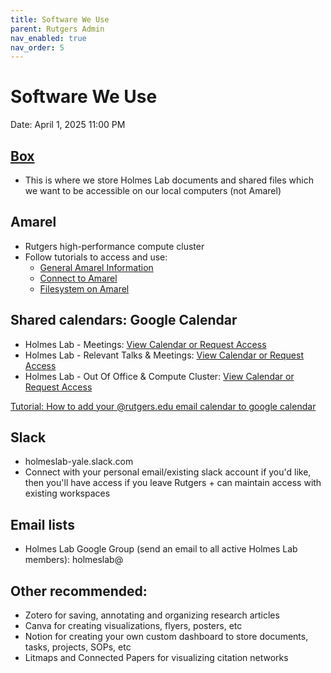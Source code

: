 ```yaml
---
title: Software We Use
parent: Rutgers Admin
nav_enabled: true 
nav_order: 5
---
```

# Software We Use
Date: April 1, 2025 11:00 PM

## [Box](https://rutgers.app.box.com/folder/0) 
- This is where we store Holmes Lab documents and shared files which we want to be accessible on our local computers (not Amarel)

## Amarel 
- Rutgers high-performance compute cluster
- Follow tutorials to access and use:
    - [General Amarel Information](https://holmeslab.github.io/holmeslab/docs/Amarel/)
    - [Connect to Amarel](https://holmeslab.github.io/holmeslab/docs/Amarel/connect-amarel/)
    - [Filesystem on Amarel](https://holmeslab.github.io/holmeslab/docs/Amarel/filesystem-amarel/)

## Shared calendars: Google Calendar
- Holmes Lab - Meetings: [View Calendar or Request Access](https://calendar.google.com/calendar/u/0?cid=Y19hMmJhNjE1MzlmODQzNjBhZmJkYTU2ODM5YjY4MTYwMTZlYWM3OTQ0MGE5NjMyODMxZjVmYjM3NzVjOTcwYzc4QGdyb3VwLmNhbGVuZGFyLmdvb2dsZS5jb20)
- Holmes Lab - Relevant Talks & Meetings: [View Calendar or Request Access](https://calendar.google.com/calendar/u/0?cid=Y19lZGUzOGM4Y2UyZTFjNGNiMTc0ZDVjYTFmYzYwOGE2NGNmYTdmZTIwM2M3NjY1OTdmMDRkNmRkYWNjNzI4YjFjQGdyb3VwLmNhbGVuZGFyLmdvb2dsZS5jb20)
- Holmes Lab - Out Of Office & Compute Cluster: [View Calendar or Request Access](https://calendar.google.com/calendar/u/0?cid=Y19hMzg1ZjhhODRiNmExZjdlNDI0YWYxZTVlNzIzZWZkNmM3N2JjMzEzZDdjN2M5NzkxNWExNDQ3NzRiZjcwOGUzQGdyb3VwLmNhbGVuZGFyLmdvb2dsZS5jb20)

[Tutorial: How to add your @rutgers.edu email calendar to google calendar](https://www.androidpolice.com/add-outlook-calendar-google-calendar-how-to/) 

## Slack
- holmeslab-yale.slack.com 
- Connect with your personal email/existing slack account if you'd like, then you'll have access if you leave Rutgers + can maintain access with existing workspaces

## Email lists
- Holmes Lab Google Group (send an email to all active Holmes Lab members): holmeslab@
## Other recommended:
- Zotero for saving, annotating and organizing research articles
- Canva for creating visualizations, flyers, posters, etc
- Notion for creating your own custom dashboard to store documents, tasks, projects, SOPs, etc
- Litmaps and Connected Papers for visualizing citation networks